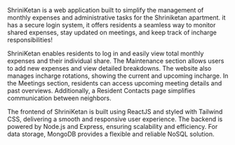 ShriniKetan is a web application built to simplify the management of monthly expenses and administrative tasks for the Shriniketan apartment. it has a secure login system, it offers residents a seamless way to monitor shared expenses, stay updated on meetings, and keep track of incharge responsibilities!

ShriniKetan enables residents to log in and easily view total monthly expenses and their individual share. The Maintenance section allows users to add new expenses and view detailed breakdowns. The website also manages incharge rotations, showing the current and upcoming incharge. In the Meetings section, residents can access upcoming meeting details and past overviews. Additionally, a Resident Contacts page simplifies communication between neighbors.

The frontend of ShriniKetan is built using ReactJS and styled with Tailwind CSS, delivering a smooth and responsive user experience. The backend is powered by Node.js and Express, ensuring scalability and efficiency. For data storage, MongoDB provides a flexible and reliable NoSQL solution.
